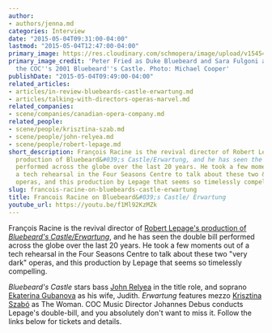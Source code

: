 ```yaml
---
author:
- authors/jenna.md
categories: Interview
date: "2015-05-04T09:31:00-04:00"
lastmod: "2015-05-04T12:47:00-04:00"
primary_image: https://res.cloudinary.com/schmopera/image/upload/v1545409169/media/webhook-uploads/1430746541732/Bluebeard-501-Peter-Fried-and-Sara-Fulgoni-COC-2001-production-of-Bluebeards-Castle-Photo-credit-Michael-Cooper.jpg.jpg
primary_image_credit: 'Peter Fried as Duke Bluebeard and Sara Fulgoni as Judith in
  the COC''s 2001 Bluebeard''s Castle. Photo: Michael Cooper'
publishDate: "2015-05-04T09:49:00-04:00"
related_articles:
- articles/in-review-bluebeards-castle-erwartung.md
- articles/talking-with-directors-operas-marvel.md
related_companies:
- scene/companies/canadian-opera-company.md
related_people:
- scene/people/krisztina-szab.md
- scene/people/john-relyea.md
- scene/people/robert-lepage.md
short_description: François Racine is the revival director of Robert Lepage&#039;s
  production of Bluebeard&#039;s Castle/Erwartung, and he has seen the double bill
  performed across the globe over the last 20 years. He took a few moments out of
  a tech rehearsal in the Four Seasons Centre to talk about these two &quot;very dark&quot;
  operas, and this production by Lepage that seems so timelessly compelling.
slug: francois-racine-on-bluebeards-castle-erwartung
title: Francois Racine on Bluebeard&#039;s Castle/ Erwartung
youtube_url: https://youtu.be/f1Ml92KzMZk
---
```


François Racine is the revival director of [Robert Lepage's production of *Bluebeard's Castle/Erwartung*](http://www.coc.ca/PerformancesAndTickets/1415Season/BluebeardErwartung.aspx), and he has seen the double bill performed across the globe over the last 20 years. He took a few moments out of a tech rehearsal in the Four Seasons Centre to talk about these two "very dark" operas, and this production by Lepage that seems so timelessly compelling.

*Bluebeard's Castle* stars bass [John Relyea](http://www.johnrelyea.com/) in the title role, and soprano [Ekaterina Gubanova](https://twitter.com/gubanovamezzo) as his wife, Judith. *Erwartung* features mezzo [Krisztina Szabó](/talking-with-singers-krisztina-szabo/) as The Woman. COC Music Director Johannes Debus conducts Lepage's double-bill, and you absolutely don't want to miss it. Follow the links below for tickets and details.
